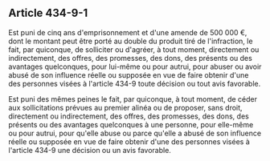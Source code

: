 Article 434-9-1
----
Est puni de cinq ans d'emprisonnement et d'une amende de 500 000 €, dont le
montant peut être porté au double du produit tiré de l'infraction, le fait, par
quiconque, de solliciter ou d'agréer, à tout moment, directement ou
indirectement, des offres, des promesses, des dons, des présents ou des
avantages quelconques, pour lui-même ou pour autrui, pour abuser ou avoir abusé
de son influence réelle ou supposée en vue de faire obtenir d'une des personnes
visées à l'article 434-9 toute décision ou tout avis favorable.

Est puni des mêmes peines le fait, par quiconque, à tout moment, de céder aux
sollicitations prévues au premier alinéa ou de proposer, sans droit, directement
ou indirectement, des offres, des promesses, des dons, des présents ou des
avantages quelconques à une personne, pour elle-même ou pour autrui, pour
qu'elle abuse ou parce qu'elle a abusé de son influence réelle ou supposée en
vue de faire obtenir d'une des personnes visées à l'article 434-9 une décision
ou un avis favorable.
